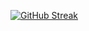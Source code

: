 [![GitHub Streak](http://github-readme-streak-stats.herokuapp.com?user=lenardodb&theme=algolia)](https://git.io/streak-stats)
